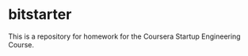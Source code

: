 bitstarter
==========

This is a repository for homework for the Coursera Startup Engineering Course.
